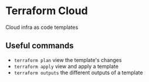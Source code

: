 # Terraform Cloud

Cloud infra as code templates

## Useful commands

- `terraform plan` view the template's changes
- `terraform apply` view and apply a template
- `terraform outputs` the different outputs of a template 

